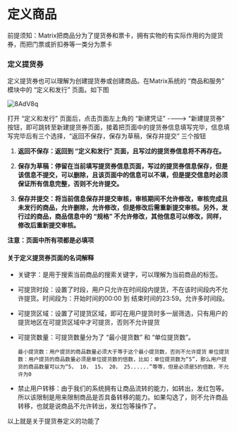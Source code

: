 # 定义商品

前提须知：Matrix把商品分为了提货券和票卡，拥有实物的有实际作用的为提货券，而把门票或折扣券等一类分为票卡

### 定义提货券

定义提货券也可以理解为创建提货券或创建商品。在Matrix系统的 “商品和服务” 模块中的 “定义和发行” 页面。如下图

![8AdV8q](http://md.stringon.com/maunal/8AdV8q.png)

打开 “定义和发行” 页面后，点击页面左上角的 “新建凭证” ----> “新建提货券” 按钮，即可跳转至新建提货券页面，接着把页面中的提货券信息填写完毕，信息填写完毕后有三个选择，“返回不保存，保存为草稿，保存并提交” 三个按钮



1. **返回不保存：返回到 “定义和发行” 页面，且写过的提货券信息将不再存在。**

2. **保存为草稿：停留在当前填写提货券信息页面，写过的提货券信息保存，但是该信息不提交，可以删除，且该页面中的信息可以不填，但是提交信息时必须保证所有信息完整，否则不允许提交。**

3. **保存并提交：将当前信息保存并提交审核，审核期间不允许修改，审核完成且未发行的商品，允许删除，允许修改，但是修改后需重新提交审核。另外，发行过的商品，商品信息中的 “规格” 不允许修改，其他信息可以修改，同样，修改后重新提交审核。**

  **注意：页面中所有项都是必填项**

#### 关于定义提货券页面的名词解释
- 关键字：是用于搜索当前商品的搜索关键字，可以理解为当前商品的标签。

- 可提货时段：设置了时段，用户只允许在时间段内提货，不在该时间段内不允许提货。时间段为：开始时间的00:00 到 结束时间的23:59。允许多时间段。

- 可提货区域：设置了可提货区域，即可在用户提货时多一层筛选，只有用户的提货地区在可提货区域中才可提货，否则不允许提货

- 可提货数量：可提货数量分为了 “最小提货数” 和 “单位提货数”。

  	```最小提货数：用户提货的商品数量必须大于等于这个最小提货数，否则不允许提货```
   ```单位提货数：用户提货的商品数量必须是单位提货数的倍数，比如：单位提货数为“5”，那么用户提货的商品数量可以为“5， 10， 15， 20， 25......”等等，但是必须是5的倍数，不允许为0```

- 禁止用户转移：由于我们的系统拥有让商品流转的能力，如转出，发红包等。所以该限制是用来限制商品是否具备转移的能力。如果勾选了，则不允许商品转移，也就是说商品不允许转出，发红包等操作了。

以上就是关于提货券定义的功能了


